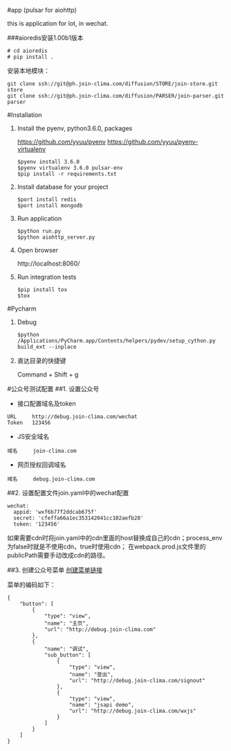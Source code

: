 #app (pulsar for aiohttp)

this is application for lot, in wechat.

###aioredis安装1.00b1版本
```
# cd aioredis
# pip install .
```

安装本地模块：
```
git clone ssh://git@ph.join-clima.com/diffusion/STORE/join-store.git store
git clone ssh://git@ph.join-clima.com/diffusion/PARSER/join-parser.git parser
```

#Installation

1. Install the pyenv, python3.6.0, packages

    https://github.com/yyuu/pyenv
    https://github.com/yyuu/pyenv-virtualenv

    ```
    $pyenv install 3.6.0
    $pyenv virtualenv 3.6.0 pulsar-env
    $pip install -r requirements.txt
    ```


2. Install database for your project
    ```
    $port install redis
    $port install mongodb
    ```

3. Run application
    ```
    $python run.py
    $python aiohttp_server.py
    ```

4. Open browser

    http://localhost:8060/

5. Run integration tests
    ```
    $pip install tox
    $tox
    ```


#Pycharm

1. Debug
    ```
    $python /Applications/PyCharm.app/Contents/helpers/pydev/setup_cython.py build_ext --inplace
    ```
2. 直达目录的快捷键

    Command + Shift + g
    
    
#公众号测试配置
##1. 设置公众号
- 接口配置域名及token
```
URL     http://debug.join-clima.com/wechat
Token   123456
```
- JS安全域名
```
域名     join-clima.com
```
- 网页授权回调域名
```
域名     debug.join-clima.com
```
    
##2. 设置配置文件join.yaml中的wechat配置
```
wechat:
  appid: 'wxf6b77f2ddcab675f'
  secret: 'cfeffa66a1ec353142041cc102aefb28'
  token: '123456'

```
如果需要cdn时将join.yaml中的cdn里面的host替换成自己的cdn；process_env为false时就是不使用cdn，true时使用cdn；
在webpack.prod.js文件里的publicPath需要手动改成cdn的路径。


##3. 创建公众号菜单
[创建菜单链接](https://mp.weixin.qq.com/debug/cgi-bin/apiinfo?t=index&type=%E8%87%AA%E5%AE%9A%E4%B9%89%E8%8F%9C%E5%8D%95&form=%E8%87%AA%E5%AE%9A%E4%B9%89%E8%8F%9C%E5%8D%95%E5%88%9B%E5%BB%BA%E6%8E%A5%E5%8F%A3%20/menu/create)

菜单的编码如下：
```
{
    "button": [
        {
            "type": "view",
            "name": "主页",
            "url": "http://debug.join-clima.com"
        },
        {
            "name": "调试",
            "sub_button": [
                {
                    "type": "view",
                    "name": "登出",
                    "url": "http://debug.join-clima.com/signout"
                },
                {
                    "type": "view",
                    "name": "jsapi demo",
                    "url": "http://debug.join-clima.com/wxjs"
                }
            ]
        }
    ]
}
```
    
    
